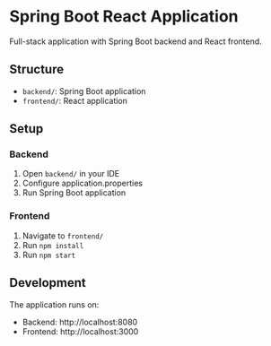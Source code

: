 # Spring Boot React Application

Full-stack application with Spring Boot backend and React frontend.

## Structure

- `backend/`: Spring Boot application
- `frontend/`: React application

## Setup

### Backend
1. Open `backend/` in your IDE
2. Configure application.properties
3. Run Spring Boot application

### Frontend
1. Navigate to `frontend/`
2. Run `npm install`
3. Run `npm start`

## Development

The application runs on:
- Backend: http://localhost:8080
- Frontend: http://localhost:3000

